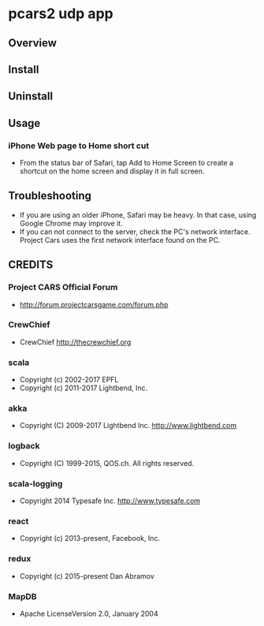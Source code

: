 # pcars2 udp app
## Overview


## Install


## Uninstall


## Usage
### iPhone Web page to Home short cut
* From the status bar of Safari, tap Add to Home Screen to create a shortcut on the home screen and display it in full screen.


## Troubleshooting
* If you are using an older iPhone, Safari may be heavy. In that case, using Google Chrome may improve it.
* If you can not connect to the server, check the PC's network interface.  Project Cars uses the first network interface found on the PC.


## CREDITS
### Project CARS Official Forum 
* <http://forum.projectcarsgame.com/forum.php>
### CrewChief
* CrewChief <http://thecrewchief.org>
### scala
* Copyright (c) 2002-2017 EPFL
* Copyright (c) 2011-2017 Lightbend, Inc.
### akka
* Copyright (C) 2009-2017 Lightbend Inc. <http://www.lightbend.com>
### logback
* Copyright (C) 1999-2015, QOS.ch. All rights reserved.
### scala-logging
* Copyright 2014 Typesafe Inc. <http://www.typesafe.com>
### react
* Copyright (c) 2013-present, Facebook, Inc.
### redux
* Copyright (c) 2015-present Dan Abramov
### MapDB
* Apache LicenseVersion 2.0, January 2004
